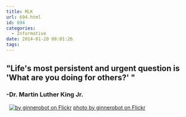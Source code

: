 ```yaml
---
title: MLK
url: 694.html
id: 694
categories:
  - Informative
date: 2014-01-20 08:01:26
tags:
---
```


"Life's most persistent and urgent question is 'What are you doing for others?' "
---------------------------------------------------------------------------------

### -Dr. Martin Luther King Jr.

  [![by ginnerobot on Flickr](http://farm5.staticflickr.com/4043/4563095438_0b971de1a0_z.jpg)](http://www.flickr.com/photos/ginnerobot/4563095438/) [photo by ginnerobot on Flickr](http://www.flickr.com/photos/ginnerobot/4563095438/)